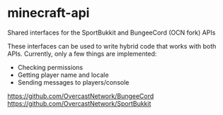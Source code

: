 # minecraft-api

Shared interfaces for the SportBukkit and BungeeCord (OCN fork) APIs

These interfaces can be used to write hybrid code that works with both APIs.
Currently, only a few things are implemented:

  * Checking permissions
  * Getting player name and locale
  * Sending messages to players/console

https://github.com/OvercastNetwork/BungeeCord
https://github.com/OvercastNetwork/SportBukkit
